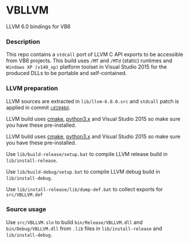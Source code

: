 # VBLLVM
LLVM 6.0 bindings for VB6

### Description

This repo contains a `stdcall` port of LLVM C API exports to be accessible from VB6 projects. This build uses `/MT` and `/MTd` (static) runtimes and `Windows XP (v140_xp)` platform toolset in Visual Studio 2015 for the produced DLLs to be portable and self-contained.

### LLVM preparation

LLVM sources are extracted in `lib/llvm-6.0.0.src` and `stdcall` patch is applied in commit [`cd1946d`](https://github.com/wqweto/VBLLVM/commit/cd1946dfd8e83cc7ddc7e84d277cffd01f716712).

LLVM build uses [cmake](https://cmake.org/download/), [python3.x](https://www.python.org/downloads/) and Visual Studio 2015 so make sure you have these pre-installed.

LLVM build uses [cmake](https://cmake.org/download/), [python3.x](https://www.python.org/downloads/) and Visual Studio 2015 so make sure you have these pre-installed.

Use `lib/build-release/setup.bat` to compile LLVM release build in `lib/install-release`.

Use `lib/build-debug/setup.bat` to compile LLVM debug build in `lib/install-debug`.

Use `lib/install-release/lib/dump-def.bat` to collect exports for `src/VBLLVM.def`

### Source usage

Use `src/VBLLVM.sln` to build `bin/Release/VBLLVM.dll` and `bin/Debug/VBLLVM.dll` from `.lib` files in `lib/install-release` and `lib/install-debug`.
